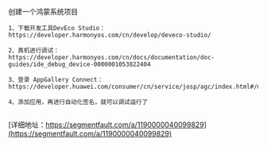 

创建一个鸿蒙系统项目
```
1、下载开发工具DevEco Studio：
https://developer.harmonyos.com/cn/develop/deveco-studio/

2、真机进行调试：
https://developer.harmonyos.com/cn/docs/documentation/doc-guides/ide_debug_device-0000001053822404

3、登录 AppGallery Connect：
https://developer.huawei.com/consumer/cn/service/josp/agc/index.html#/myProject

4、添加应用，再进行自动化签名，就可以调试运行了


```
[详细地址：https://segmentfault.com/a/1190000040099829](https://segmentfault.com/a/1190000040099829)